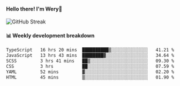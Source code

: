 #### Hello there! I'm Wery👋


![GitHub Streak](https://github-readme-streak-stats.herokuapp.com/?user=weryzebra-yue&theme=swift&hide_border=false&include_all_commits=true)



#### 📊 Weekly development breakdown
<!--START_SECTION:waka-->

```txt
TypeScript   16 hrs 20 mins  ██████████▒░░░░░░░░░░░░░░   41.21 %
JavaScript   13 hrs 43 mins  ████████▓░░░░░░░░░░░░░░░░   34.64 %
SCSS         3 hrs 41 mins   ██▒░░░░░░░░░░░░░░░░░░░░░░   09.30 %
CSS          3 hrs           ██░░░░░░░░░░░░░░░░░░░░░░░   07.59 %
YAML         52 mins         ▓░░░░░░░░░░░░░░░░░░░░░░░░   02.20 %
HTML         45 mins         ▒░░░░░░░░░░░░░░░░░░░░░░░░   01.90 %
```

<!--END_SECTION:waka-->
